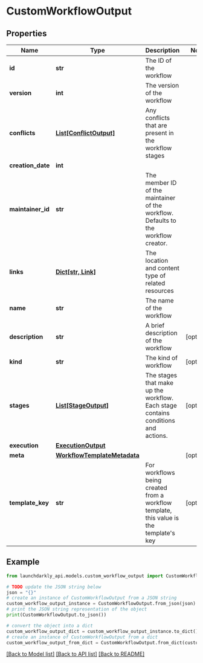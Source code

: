 # CustomWorkflowOutput


## Properties

Name | Type | Description | Notes
------------ | ------------- | ------------- | -------------
**id** | **str** | The ID of the workflow | 
**version** | **int** | The version of the workflow | 
**conflicts** | [**List[ConflictOutput]**](ConflictOutput.md) | Any conflicts that are present in the workflow stages | 
**creation_date** | **int** |  | 
**maintainer_id** | **str** | The member ID of the maintainer of the workflow. Defaults to the workflow creator. | 
**links** | [**Dict[str, Link]**](Link.md) | The location and content type of related resources | 
**name** | **str** | The name of the workflow | 
**description** | **str** | A brief description of the workflow | [optional] 
**kind** | **str** | The kind of workflow | [optional] 
**stages** | [**List[StageOutput]**](StageOutput.md) | The stages that make up the workflow. Each stage contains conditions and actions. | [optional] 
**execution** | [**ExecutionOutput**](ExecutionOutput.md) |  | 
**meta** | [**WorkflowTemplateMetadata**](WorkflowTemplateMetadata.md) |  | [optional] 
**template_key** | **str** | For workflows being created from a workflow template, this value is the template&#39;s key | [optional] 

## Example

```python
from launchdarkly_api.models.custom_workflow_output import CustomWorkflowOutput

# TODO update the JSON string below
json = "{}"
# create an instance of CustomWorkflowOutput from a JSON string
custom_workflow_output_instance = CustomWorkflowOutput.from_json(json)
# print the JSON string representation of the object
print(CustomWorkflowOutput.to_json())

# convert the object into a dict
custom_workflow_output_dict = custom_workflow_output_instance.to_dict()
# create an instance of CustomWorkflowOutput from a dict
custom_workflow_output_from_dict = CustomWorkflowOutput.from_dict(custom_workflow_output_dict)
```
[[Back to Model list]](../README.md#documentation-for-models) [[Back to API list]](../README.md#documentation-for-api-endpoints) [[Back to README]](../README.md)


